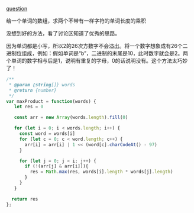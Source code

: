 [question](https://leetcode.com/problems/maximum-product-of-word-lengths)

给一个单词的数组，求两个不带有一样字符的单词长度的乘积

没想到好的方法，看了讨论区知道了优秀的思路。

因为单词都是小写，所以2的26次方数字不会溢出。将一个数字想象成有26个二进制位组成，例如：假如单词是“b”，二进制的末尾是10，此时数字就会是2。两个单词的数字相与后是1，说明有重复的字母，0的话说明没有。这个方法太巧妙了！


```js
/**
 * @param {string[]} words
 * @return {number}
 */
var maxProduct = function(words) {
   let res = 0

   const arr = new Array(words.length).fill(0)

   for (let i = 0; i < words.length; i++) {
     const word = words[i]
     for (let c = 0; c < word.length; c++) {
       arr[i] = arr[i] | 1 << (word[c].charCodeAt() - 97)
     }

     for (let j = 0; j < i; j++) {
       if (!(arr[j] & arr[i])){
         res = Math.max(res, words[i].length * words[j].length)
       }
     }
   }

  return res
};
```
